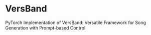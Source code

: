 # VersBand
PyTorch Implementation of VersBand: Versatile Framework for Song Generation with Prompt-based Control
